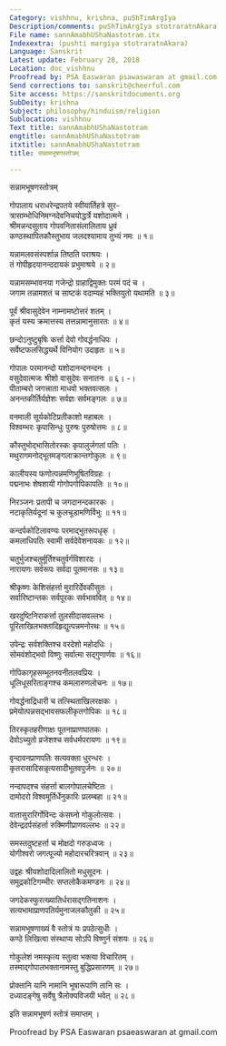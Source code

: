 ```yaml
---
Category: vishhnu, krishna, puShTimArgIya
Description/comments: puShTimArgIya stotraratnAkara
File name: sannAmabhUShaNastotram.itx
Indexextra: (pushti margiya stotraratnAkara)
Language: Sanskrit
Latest update: February 28, 2018
Location: doc_vishhnu
Proofread by: PSA Easwaran psawaswaran at gmail.com
Send corrections to: sanskrit@cheerful.com
Site access: https://sanskritdocuments.org
SubDeity: krishna
Subject: philosophy/hinduism/religion
Sublocation: vishhnu
Text title: sannAmabhUShaNastotram
engtitle: sannAmabhUShaNastotram
itxtitle: sannAmabhUShaNastotram
title: सन्नामभूषणस्तोत्रम्

---
```

  
 सन्नामभूषणस्तोत्रम्   
  
गोपालाय धराधरेन्द्रपतये स्वीयार्तिहत्रे सुर-  
त्रासाम्भोधिनिमग्नदेवनिचयोद्धर्त्रे यशोदात्मने ।  
श्रीमन्नन्दसुताय गोपवनितासंलालिताय ध्रुवं  
कण्ठस्थापितकौस्तुभाय जलदश्यामाय तुभ्यं नमः ॥ १॥  
  
यन्नामलवसंस्पर्शान्न तिष्ठति पराश्रयः ।  
तं गोपीहृदयानन्ददायकं प्रभुमाश्रये ॥ २॥  
  
यन्नामसम्भावनया गजेन्द्रो ग्राहाद्विमुक्तः परमं पदं च ।  
जगाम तन्नामशतं च साष्टकं वदाम्यहं भक्तियुतो यथामति ॥ ३॥  
  
पूर्वं श्रीवासुदेवेन नाम्नामष्टोत्तरं शतम् ।  
कृतं यस्य क्रमात्तस्य तत्तन्नामानुसारतः ॥ ४॥  
  
छन्दोऽनुष्टुबृषिः कर्त्ता देवो गोवर्द्धनाधिपः ।  
सर्वेष्टफलसिद्ध्यर्थे विनियोग उदाहृतः ॥ ५॥  
  
गोपालः परमानन्दो यशोदानन्दनन्दनः ।  
वसुदेवात्मजः श्रीशो वासुदेवः सनातनः ॥ ६। -।  
पीताम्बरो जगत्त्राता माधवो भक्तवत्सलः ।  
अनन्तकीर्तिर्यज्ञेशः सर्वज्ञः सर्वमङ्गलः ॥ ७॥  
  
वनमाली सूर्यकोटिप्रतीकाशो महाबलः ।  
विश्वम्भरः कृपासिन्धुः पुरुषः पुरुषोत्तमः ॥ ८॥  
  
कौस्तुभोद्भासितोरस्कः कृपालुर्जगतां पतिः ।  
मथुरागमनोद्भूतमङ्गलाक्रान्तगोकुलः ॥ ९॥  
  
कालीयस्य फणोत्पन्नमणिभूषितविग्रहः ।  
पद्मनाभः शेषशायी गोगोपगोपिकापतिः ॥ १०॥  
  
निरञ्जनः प्रतापी च जगदानन्दकारकः ।  
नटाकृतिर्यदूनां च कुलचूडामणिर्विभुः ॥ ११॥  
  
कन्दर्पकोटिलावण्यः परमाद्भुतरूपधृक् ।  
कमलाधिपतिः स्वामी सर्वदेवेशनायकः ॥ १२॥  
  
चतुर्भुजश्चतुर्मूर्तिश्चतुर्वर्गविशारदः ।  
नारायणः सर्वरूपः सर्वदा पूतमानसः ॥ १३॥  
  
श्रीकृष्णः केशिसंहर्त्ता मुरारिर्देवकीसुतः ।  
सर्वारिष्टान्तकः सर्वपूरकः सर्वभाववित् ॥ १४॥  
  
खरदुष्टिनिराकर्त्ता तुलसीदासवल्लभः ।  
पूरिताखिलभक्तादिहृद्युत्पन्नमनोरथः ॥ १५॥  
  
उपेन्द्रः सर्वशक्तिश्च वरदेशो महोदधिः ।  
सोमवंशोद्भवो विष्णुः सर्वात्मा सद्गुणार्णवः ॥ १६॥  
  
गोपिकागृहसम्भूतनवनीतलवप्रियः ।  
धूलिधूसरिताङ्गश्च कमलारुणलोचनः ॥ १७॥  
  
गोवर्द्धनाद्रिधारी च तत्स्थिताखिलरक्षकः ।  
प्रमेयोत्पन्नसद्भावसफलीकृतगोपिकः ॥ १८॥  
  
तिरस्कृतहरीणाक्षः पूतनाप्राणघातकः ।  
देवोऽच्युतो व्रजेशश्च सर्वधर्मपरायणः ॥ १९॥  
  
वृन्दावनप्राणपतिः सत्यवक्ता धुरन्धरः ।  
कृतरासादिसन्नृत्यसादीभूतवपुर्जनः ॥ २०॥  
  
नन्दापदश्च संहर्त्ता बालगोपालचेष्टितः ।  
दामोदरो विश्वमूर्तिर्धेनुकारिः प्रलम्बहा ॥ २१॥  
  
वातासुरारिर्गोविन्दः कंसघ्नो गोकुलोत्सवः ।  
देवेन्द्रदर्पसंहर्त्ता रुक्मिणीप्राणवल्लभः ॥ २२॥  
  
समस्तदुष्टहर्त्ता च मोक्षदो गरुडध्वजः ।  
योगीश्वरो जगत्पूज्यो महोदारचरित्रवान् ॥ २३॥  
  
उद्वहः श्रीयशोदादिलालितो मधुसूदनः ।  
समुद्रकोटिगम्भीरः सप्तलोकैकमण्डनः ॥ २४॥  
  
जगदेकस्फुरत्ख्यातिर्धरासद्गतिनाशनः ।  
सत्यभामाप्राणपतिर्यमुनाजलकौतुकी ॥ २५॥  
  
सन्नामभूषणाख्यं वै स्तोत्रं यः प्रपठेत्सुधीः ।  
कण्ठे लिखित्वा संस्थाप्य सोऽपि विष्णुर्न संशयः ॥ २६॥  
  
गोकुलेशं नमस्कृत्य स्तुत्वा भक्त्या विचारितम् ।  
तस्माद्गोपालभक्तानामस्तु बुद्धिप्रसारणम् ॥ २७॥  
  
प्रोक्तानि यानि नामानि भूषारूपाणि तानि सः ।  
दध्यादङ्गेषु सर्वेषु त्रैलोक्यविजयी भवेत् ॥ २८॥  
  
इति सन्नामभूषणं स्तोत्रं समाप्तम् ।  
  
  
Proofread by PSA Easwaran psaeaswaran at gmail.com  
  
